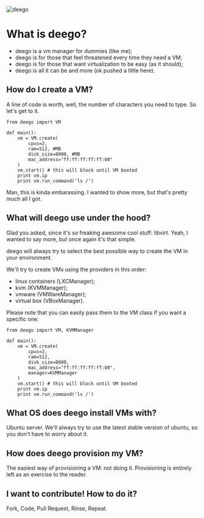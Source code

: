 ![deego](https://raw.github.com/heynemann/deego/master/logo.png) 

# What is deego?

* deego is a vm manager for dummies (like me);
* deego is for those that feel threatened every time they need a VM;
* deego is for those that want virtualization to be easy (as it should);
* deego is all it can be and more (ok pushed a little here).

## How do I create a VM?

A line of code is worth, well, the number of characters you need to type. So
let's get to it.

    from deego import VM

    def main():
        vm = VM.create(
            cpus=2,
            ram=512, #MB
            disk_size=8000, #MB
            mac_address="ff:ff:ff:ff:ff:00"
        )
        vm.start() # this will block until VM booted
        print vm.ip
        print vm.run_command('ls /')

Man, this is kinda embarassing. I wanted to show more, but that's pretty much
all I got.

## What will deego use under the hood?

Glad you asked, since it's so freaking awesome cool stuff: libvirt. Yeah, I
wanted to say more, but once again it's that simple.

deego will always try to select the best possible way to create the VM in your
environment.

We'll try to create VMs using the providers in this order:

* linux containers (LXCManager);
* kvm (KVMManager);
* vmware (VMWareManager);
* virtual box (VBoxManager).

Please note that you can easily pass them to the VM class if you want a
specific one:

    from deego import VM, KVMManager

    def main():
        vm = VM.create(
            cpus=2,
            ram=512,
            disk_size=8000,
            mac_address="ff:ff:ff:ff:ff:00",
            manager=KVMManager
        )
        vm.start() # this will block until VM booted
        print vm.ip
        print vm.run_command('ls /')

## What OS does deego install VMs with?

Ubuntu server. We'll always try to use the latest stable version of ubuntu, so
you don't have to worry about it.

## How does deego provision my VM?

The easiest way of provisioning a VM: not doing it. Provisioning is entirely
left as an exercise to the reader.

## I want to contribute! How to do it?

Fork, Code, Pull Request, Rinse, Repeat.
